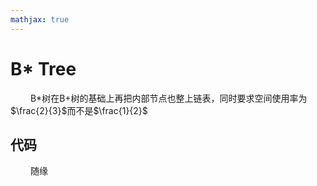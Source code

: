 ```yaml
---
mathjax: true
---
```

# B* Tree
&emsp;&emsp; B*树在B+树的基础上再把内部节点也整上链表，同时要求空间使用率为$\frac{2}{3}$而不是$\frac{1}{2}$

## 代码
&emsp;&emsp; 随缘


